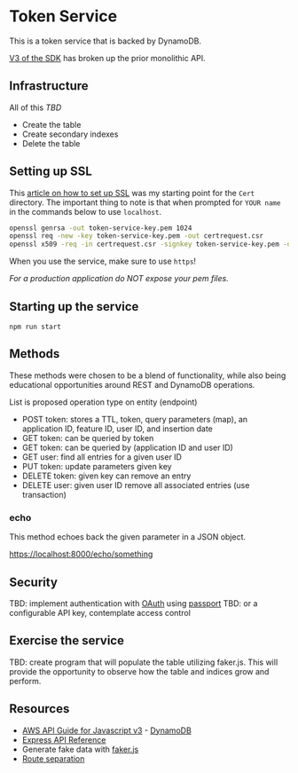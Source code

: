 # Token Service

This is a token service that is backed by DynamoDB.

[V3 of the SDK](https://docs.aws.amazon.com/sdk-for-javascript/v3/developer-guide/migrating-to-v3.html) has broken up the prior monolithic API.

## Infrastructure

All of this _TBD_

- Create the table
- Create secondary indexes
- Delete the table

## Setting up SSL

This [article on how to set up SSL](https://www.hacksparrow.com/webdev/express/https-server-example.html) was my starting point for the `Cert` directory.  The important thing to note is that when prompted for `YOUR name` in the commands below to use `localhost`.

```bash
openssl genrsa -out token-service-key.pem 1024
openssl req -new -key token-service-key.pem -out certrequest.csr
openssl x509 -req -in certrequest.csr -signkey token-service-key.pem -out token-service-cert.pem
```

When you use the service, make sure to use `https`!

_For a production application do NOT expose your pem files._

## Starting up the service

`npm run start`

## Methods

These methods were chosen to be a blend of functionality, while also being educational opportunities around REST and DynamoDB operations.

List is proposed operation type on entity (endpoint)

- POST token: stores a TTL, token, query parameters (map), an application ID, feature ID, user ID, and insertion date
- GET token: can be queried by token
- GET token: can be queried by (application ID and user ID)
- GET user: find all entries for a given user ID
- PUT token: update parameters given key
- DELETE token: given key can remove an entry
- DELETE user: given user ID remove all associated entries (use transaction)

### echo

This method echoes back the given parameter in a JSON object.

<https://localhost:8000/echo/something>

## Security

TBD: implement authentication with [OAuth](https://oauth.net/) using [passport](https://www.passportjs.org/)
TBD: or a configurable API key, contemplate access control

## Exercise the service

TBD: create program that will populate the table utilizing faker.js.
This will provide the opportunity to observe how the table and indices grow and perform.

## Resources

- [AWS API Guide for Javascript v3](https://docs.aws.amazon.com/AWSJavaScriptSDK/v3/latest/index.html) - [DynamoDB](https://docs.aws.amazon.com/AWSJavaScriptSDK/v3/latest/clients/client-dynamodb/index.html)
- [Express API Reference](http://expressjs.com/en/4x/api.html)
- Generate fake data with [faker.js](https://www.npmjs.com/package/faker)
- [Route separation](https://github.com/expressjs/express/blob/master/examples/route-separation/index.js
)
